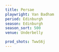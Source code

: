 ```yaml
---
title: Persae
playwright: Van Badham
period: Edinburgh
season: Edinburgh
season_sort: 500
venue: Underbelly

prod_shots: TwwS6j
---
```

